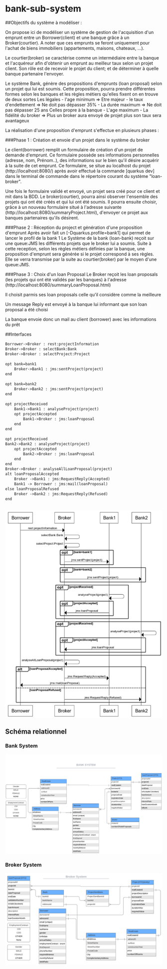 # bank-sub-system

##Objectifs du système à modéliser :

On propose ici de modéliser un système de gestion de l'acquisition d'un emprunt entre un Borrower(client) et une banque
grâce à un Broker(courtier).
A noter que ces emprunts se feront uniquement pour l'achat de biens immobiliers (appartements, maisons, chateaux, ...).

Le courtier(broker) se caractérise comme un intermédiaire entre la banque et l'acquéreur afin d'obtenir un emprunt au meilleur
taux selon un projet client.
Son rôle est de recevoir le projet du client; et de déterminer à quelle banque partenaire l'envoyer.


Le système Bank, génère des propositions d'emprunts (loan proposal) selon un projet qui lui est soumis.
Cette proposition, pourra prendre différentes formes selon les banques et les règles métiers qu'elles fixent on en trouve
de deux sortes
Les légales
    - l'age minimum => Etre majeur
    - le taux d'endettement => Ne doit pas dépasser 35%
    - La durée maximum => Ne doit pas dépasser 25 ans
Celles propre à la banque
    - L'age maximum
    - La fidélité du broker => Plus un broker aura envoyé de projet plus son taux sera avantageux


La réalisation d'une proposition d'emprunt s'effectue en plusieurs phases :

###Phase 1 : Création et envoie d'un projet dans le système du broker

Le client(borrower) remplit un formulaire de création d'un projet de demande d'emprunt. Ce formulaire possède
ses informations personnelles (adresse, nom, Prénom..), des informations sur le bien qu'il désire acquérir à la suite
de cet emprunt. Ce formulaire, se situe au localhost du projet (http://localhost:8080/) après avoir effectué
la commande [quarkus dev] dans le terminal de commande dans le répertoire courant du système "loan-broker".

Une fois le formulaire validé et envoyé, un projet sera créé pour ce client et mit dans la BDD.
Le broker(courtier), pourra ainsi observer l'ensemble des projets qui ont été créés et qui lui ont été soumis.
Il pourra ensuite choisir, grâce à un nouveau formulaire situé à l'adresse suivante (http://localhost:8080/summaryProject.html),
d'envoyer ce projet aux banques partenaires qu'ils désirent.


###Phase 2 : Réception du project et génération d'une proposition d'emprunt
Après avoir fait un [-Dquarkus.profile=bank1] qui permet de lancer le profil de la bank 1
Le Système de la bank (loan-bank) reçoit sur une queue:JMS les différents projets que le broker lui a soumis.
Suite à cette reception, selon les règles métiers définies par la banque, une proposition
d'emprunt sera générée si le projet correspond à ses règles.
Elle se verra transmise par la suite au courtier(broker) par le moyen d'une queue:JMS.


###Phase 3 : Choix d'un loan Proposal
Le Broker reçoit les loan proposals (les projets qui ont été validés par les banques) à l'adresse (http://localhost:8080/summaryLoanProposal.html)

Il choisit parmis ses loan proposals celle qu'il considère comme la meilleure

Un message Reply est envoyé à la banque lui informant que son loan proposal a été choisi

La banque envoie donc un mail au client (borrower) avec les informations du prêt

##Interfaces
```
Borrower->Broker : rest:projectInformation
Broker->Broker : selectBank:Bank  
Broker->Broker : selectProject:Project

opt bank=bank1 
    Broker->Bank1 : jms:sentProject(project)
end

opt bank=bank2
    Broker->Bank2 : jms:sentProject(project)
end

opt projectReceived
    Bank1->Bank1 : analyseProject(project)
    opt projectAccepted
        Bank1->Broker : jms:loanProposal
    end
end

opt projectReceived
Bank2->Bank2 : analyseProject(project)
    opt projectAccepted
        Bank2->Broker : jms:loanProposal
    end
end
Broker->Broker : analyseAllLoanProposal(project)
alt loanProposalAccepted
    Broker ->Bank1 : jms:RequestReply(Accepted)
    Bank1 -> Borrower : jms:mail(loanProposal)
else loanProposalRefused
    Broker ->Bank2 : jms:RequestReply(Refused)
end


```
![](seq_diagram.png)
## Schéma relationnel
### Bank System
![](class_bank_system.png)
### Broker System
![](class_broker_system.png)
